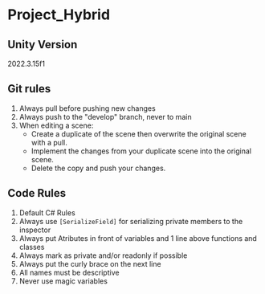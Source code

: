 # Project_Hybrid

## Unity Version
2022.3.15f1

## Git rules

1. Always pull before pushing new changes
2. Always push to the "develop" branch, never to main
3. When editing a scene: 
   - Create a duplicate of the scene then overwrite the original scene with a pull.
   - Implement the changes from your duplicate scene into the original scene. 
   - Delete the copy and push your changes.

## Code Rules

1. Default C# Rules
2. Always use `[SerializeField]` for serializing private members to the inspector
3. Always put Atributes in front of variables and 1 line above functions and classes
4. Always mark as private and/or readonly if possible
5. Always put the curly brace on the next line
8. All names must be descriptive
9. Never use magic variables
